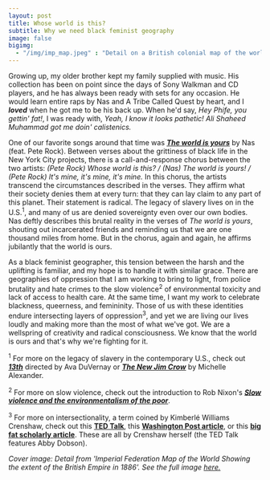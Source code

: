 ```yaml
---
layout: post
title: Whose world is this?
subtitle: Why we need black feminist geography
image: false
bigimg: 
  - "/img/imp_map.jpeg" : "Detail on a British colonial map of the world. 1886."
---
```


Growing up, my older brother kept my family supplied with music.  His collection has been on point since the days of Sony Walkman and CD players, and he has always been ready with sets for any occasion.  He would learn entire raps by Nas and A Tribe Called Quest by heart, and I ***loved*** when he got me to be his back up.  When he'd say, *Hey Phife, you gettin' fat!*, I was ready with, *Yeah, I know it looks pathetic! Ali Shaheed Muhammad got me doin' calistenics.*

One of our favorite songs around that time was [***The world is yours***]( https://www.youtube.com/watch?v=_srvHOu75vM) by Nas (feat. Pete Rock).  Between verses about the grittiness of black life in the New York City projects, there is a call-and-response chorus between the two artists: *(Pete Rock) Whose world is this? / (Nas) The world is yours! / (Pete Rock) It's mine, it's mine, it's mine.*  In this chorus, the artists transcend the circumstances described in the verses.  They affirm what their society denies them at every turn: that they can lay claim to any part of this planet.  Their statement is radical.  The legacy of slavery lives on in the U.S.<sup>1</sup>, and many of us are denied sovereignty even over our own bodies.  Nas deftly describes this brutal reality in the verses of *The world is yours*, shouting out incarcerated friends and reminding us that we are one thousand miles from home.  But in the chorus, again and again, he affirms jubilantly that the world is ours.

As a black feminist geographer, this tension between the harsh and the uplifting is familiar, and my hope is to handle it with similar grace.  There are geographies of oppression that I am working to bring to light, from police brutality and hate crimes to the slow violence<sup>2</sup> of environmental toxicity and lack of access to health care.  At the same time, I want my work to celebrate blackness, queerness, and femininity.  Those of us with these identities endure intersecting layers of oppression<sup>3</sup>, and yet we are living our lives loudly and making more than the most of what we've got.  We are a wellspring of creativity and radical consciousness.  We know that the world is ours and that's why we're fighting for it.  

<sup>1</sup> For more on the legacy of slavery in the contemporary U.S., check out [***13th***](https://www.netflix.com/title/80091741) directed by Ava DuVernay or [***The New Jim Crow***](https://peacelawandjustice.files.wordpress.com/2013/12/newjimcrow-ch-1.pdf) by Michelle Alexander.

<sup>2</sup> For more on slow violence, check out the introduction to Rob Nixon's [***Slow violence and the environmentalism of the poor***](https://www4.uwm.edu/c21/pdfs/events/nixon_slowviolence_intro.pdf).

<sup>3</sup> For more on intersectionality, a term coined by Kimberlé Williams Crenshaw, check out this [**TED Talk**](https://www.ted.com/talks/kimberle_crenshaw_the_urgency_of_intersectionality), this [**Washington Post article**](https://www.washingtonpost.com/news/in-theory/wp/2015/09/24/why-intersectionality-cant-wait/), or this [**big fat scholarly article**](http://socialdifference.columbia.edu/files/socialdiff/projects/Article__Mapping_the_Margins_by_Kimblere_Crenshaw.pdf).  These are all by Crenshaw herself (the TED Talk features Abby Dobson).

*Cover image: Detail from 'Imperial Federation Map of the World Showing the extent of the British Empire in 1886'.  See the full image [here.](https://upload.wikimedia.org/wikipedia/commons/thumb/6/65/Imperial_Federation%2C_Map_of_the_World_Showing_the_Extent_of_the_British_Empire_in_1886_%28levelled%29.jpg/1280px-Imperial_Federation%2C_Map_of_the_World_Showing_the_Extent_of_the_British_Empire_in_1886_%28levelled%29.jpg)*


